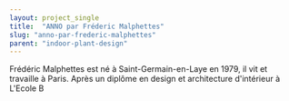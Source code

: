 ```yaml
---
layout: project_single
title:  "ANNO par Fréderic Malphettes"
slug: "anno-par-frederic-malphettes"
parent: "indoor-plant-design"
---
```

Frédéric Malphettes est né à Saint-Germain-en-Laye en 1979, il vit et travaille à Paris. Après un diplôme en design et architecture d'intérieur à L'Ecole B